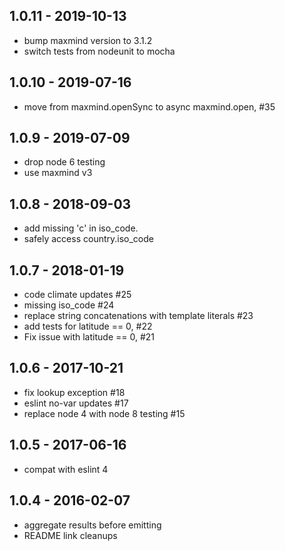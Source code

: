 
## 1.0.11 - 2019-10-13

- bump maxmind version to 3.1.2
- switch tests from nodeunit to mocha

## 1.0.10 - 2019-07-16

- move from maxmind.openSync to async maxmind.open, #35

## 1.0.9 - 2019-07-09

- drop node 6 testing
- use maxmind v3


## 1.0.8 - 2018-09-03

- add missing 'c' in iso_code.
- safely access country.iso_code


## 1.0.7 - 2018-01-19

- code climate updates #25
- missing iso_code #24
- replace string concatenations with template literals #23
- add tests for latitude == 0, #22
- Fix issue with latitude == 0, #21


## 1.0.6 - 2017-10-21

- fix lookup exception #18
- eslint no-var updates #17
- replace node 4 with node 8 testing #15


## 1.0.5 - 2017-06-16

- compat with eslint 4


## 1.0.4 - 2016-02-07

- aggregate results before emitting
- README link cleanups

